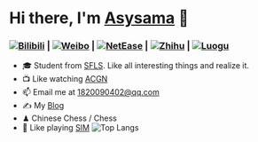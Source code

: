 # Hi there, I'm [Asysama](https://asysama.github.io) 👋
### [![](https://asset.gitblock.cn/Media?name=751E6AE9253235B3EC3C20589602BAF0.png)Bilibili](https://space.bilibili.com/513449298) **|** [![](https://weibo.com/favicon.ico)Weibo](https://weibo.com/u/7360841605) **|** [![](https://s1.music.126.net/style/favicon.ico?v20180823)NetEase](https://music.163.com/#/user/home?id=1901649037) **|** [![](https://static.zhihu.com/heifetz/favicon.ico)Zhihu](https://www.zhihu.com/people/asyopic) **|** [![](https://asset.gitblock.cn/Media?name=DA08BE603440E4943EF7E182AB606F32.png)Luogu](https://www.luogu.com.cn/user/349498)
- 🎓 Student from [SFLS](https://www.sfls.net.cn). Like all interesting things and realize it.
- 📺 Like watching [ACGN](https://zh.moegirl.org.cn/Mainpage)
- 📫 Email me at [1820090402@qq.com](mailto:1820090402@qq.com)
- ✍️ My [Blog](https://asysama.github.io)
- ♟ Chinese Chess / Chess 
- 🎯 Like playing [SIM](https://baike.baidu.com/item/%E6%A8%A1%E6%8B%9F%E7%BB%8F%E8%90%A5%E6%B8%B8%E6%88%8F)
![Top Langs](https://github-readme-stats.vercel.app/api/top-langs/?username=Asysama&layout=compact&langs_count=6)
